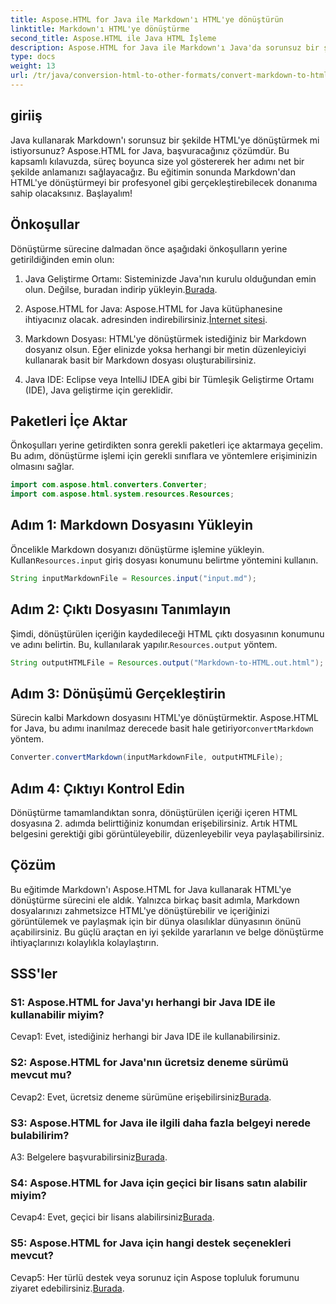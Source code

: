 ```yaml
---
title: Aspose.HTML for Java ile Markdown'ı HTML'ye dönüştürün
linktitle: Markdown'ı HTML'ye dönüştürme
second_title: Aspose.HTML ile Java HTML İşleme
description: Aspose.HTML for Java ile Markdown'ı Java'da sorunsuz bir şekilde HTML'ye dönüştürün. Belge dönüştürme ihtiyaçlarınızı kolaylaştırmak için adım adım kılavuzumuzu izleyin.
type: docs
weight: 13
url: /tr/java/conversion-html-to-other-formats/convert-markdown-to-html/
---
```


## giriiş

Java kullanarak Markdown'ı sorunsuz bir şekilde HTML'ye dönüştürmek mi istiyorsunuz? Aspose.HTML for Java, başvuracağınız çözümdür. Bu kapsamlı kılavuzda, süreç boyunca size yol göstererek her adımı net bir şekilde anlamanızı sağlayacağız. Bu eğitimin sonunda Markdown'dan HTML'ye dönüştürmeyi bir profesyonel gibi gerçekleştirebilecek donanıma sahip olacaksınız. Başlayalım!

## Önkoşullar

Dönüştürme sürecine dalmadan önce aşağıdaki önkoşulların yerine getirildiğinden emin olun:

1.  Java Geliştirme Ortamı: Sisteminizde Java'nın kurulu olduğundan emin olun. Değilse, buradan indirip yükleyin.[Burada](https://www.java.com).

2.  Aspose.HTML for Java: Aspose.HTML for Java kütüphanesine ihtiyacınız olacak. adresinden indirebilirsiniz.[İnternet sitesi](https://releases.aspose.com/html/java/).

3. Markdown Dosyası: HTML'ye dönüştürmek istediğiniz bir Markdown dosyanız olsun. Eğer elinizde yoksa herhangi bir metin düzenleyiciyi kullanarak basit bir Markdown dosyası oluşturabilirsiniz.

4. Java IDE: Eclipse veya IntelliJ IDEA gibi bir Tümleşik Geliştirme Ortamı (IDE), Java geliştirme için gereklidir.

## Paketleri İçe Aktar

Önkoşulları yerine getirdikten sonra gerekli paketleri içe aktarmaya geçelim. Bu adım, dönüştürme işlemi için gerekli sınıflara ve yöntemlere erişiminizin olmasını sağlar.

```java
import com.aspose.html.converters.Converter;
import com.aspose.html.system.resources.Resources;
```

## Adım 1: Markdown Dosyasını Yükleyin

 Öncelikle Markdown dosyanızı dönüştürme işlemine yükleyin. Kullan`Resources.input` giriş dosyası konumunu belirtme yöntemini kullanın.

```java
String inputMarkdownFile = Resources.input("input.md");
```

## Adım 2: Çıktı Dosyasını Tanımlayın

 Şimdi, dönüştürülen içeriğin kaydedileceği HTML çıktı dosyasının konumunu ve adını belirtin. Bu, kullanılarak yapılır.`Resources.output` yöntem.

```java
String outputHTMLFile = Resources.output("Markdown-to-HTML.out.html");
```

## Adım 3: Dönüşümü Gerçekleştirin

 Sürecin kalbi Markdown dosyasını HTML'ye dönüştürmektir. Aspose.HTML for Java, bu adımı inanılmaz derecede basit hale getiriyor`convertMarkdown` yöntem.

```java
Converter.convertMarkdown(inputMarkdownFile, outputHTMLFile);
```

## Adım 4: Çıktıyı Kontrol Edin

Dönüştürme tamamlandıktan sonra, dönüştürülen içeriği içeren HTML dosyasına 2. adımda belirttiğiniz konumdan erişebilirsiniz. Artık HTML belgesini gerektiği gibi görüntüleyebilir, düzenleyebilir veya paylaşabilirsiniz.

## Çözüm

Bu eğitimde Markdown'ı Aspose.HTML for Java kullanarak HTML'ye dönüştürme sürecini ele aldık. Yalnızca birkaç basit adımla, Markdown dosyalarınızı zahmetsizce HTML'ye dönüştürebilir ve içeriğinizi görüntülemek ve paylaşmak için bir dünya olasılıklar dünyasının önünü açabilirsiniz. Bu güçlü araçtan en iyi şekilde yararlanın ve belge dönüştürme ihtiyaçlarınızı kolaylıkla kolaylaştırın.

## SSS'ler

### S1: Aspose.HTML for Java'yı herhangi bir Java IDE ile kullanabilir miyim?

Cevap1: Evet, istediğiniz herhangi bir Java IDE ile kullanabilirsiniz.

### S2: Aspose.HTML for Java'nın ücretsiz deneme sürümü mevcut mu?

 Cevap2: Evet, ücretsiz deneme sürümüne erişebilirsiniz[Burada](https://releases.aspose.com/html/java).

### S3: Aspose.HTML for Java ile ilgili daha fazla belgeyi nerede bulabilirim?

 A3: Belgelere başvurabilirsiniz[Burada](https://reference.aspose.com/html/java/).

### S4: Aspose.HTML for Java için geçici bir lisans satın alabilir miyim?

 Cevap4: Evet, geçici bir lisans alabilirsiniz[Burada](https://purchase.aspose.com/temporary-license/).

### S5: Aspose.HTML for Java için hangi destek seçenekleri mevcut?

 Cevap5: Her türlü destek veya sorunuz için Aspose topluluk forumunu ziyaret edebilirsiniz.[Burada](https://forum.aspose.com/).